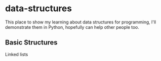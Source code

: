 # data-structures

This place to show my learning about data structures for programming, I'll demonstrate them in Python, hopefully can help other people too.

## Basic Structures

Linked lists

